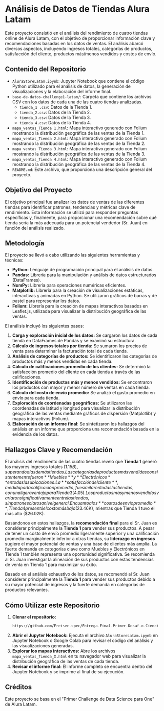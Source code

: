 # Análisis de Datos de Tiendas Alura Latam

Este proyecto consistió en el análisis del rendimiento de cuatro tiendas online de Alura Latam, con el objetivo de proporcionar información clave y recomendaciones basadas en los datos de ventas. El análisis abarcó diversos aspectos, incluyendo ingresos totales, categorías de productos, satisfacción del cliente, productos más/menos vendidos y costos de envío.

## Contenido del Repositorio

* `AluraStoreLatam.ipynb`: Jupyter Notebook que contiene el código Python utilizado para el análisis de datos, la generación de visualizaciones y la elaboración del informe final.
* `base-de-datos-challenge1-latam/`: Carpeta que contiene los archivos CSV con los datos de cada una de las cuatro tiendas analizadas.
    * `tienda_1 .csv`: Datos de la Tienda 1.
    * `tienda_2.csv`: Datos de la Tienda 2.
    * `tienda_3.csv`: Datos de la Tienda 3.
    * `tienda_4.csv`: Datos de la Tienda 4.
* `mapa_ventas_Tienda 1.html`: Mapa interactivo generado con Folium mostrando la distribución geográfica de las ventas de la Tienda 1.
* `mapa_ventas_Tienda 2.html`: Mapa interactivo generado con Folium mostrando la distribución geográfica de las ventas de la Tienda 2.
* `mapa_ventas_Tienda 3.html`: Mapa interactivo generado con Folium mostrando la distribución geográfica de las ventas de la Tienda 3.
* `mapa_ventas_Tienda 4.html`: Mapa interactivo generado con Folium mostrando la distribución geográfica de las ventas de la Tienda 4.
* `README.md`: Este archivo, que proporciona una descripción general del proyecto.

## Objetivo del Proyecto

El objetivo principal fue analizar los datos de ventas de las diferentes tiendas para identificar patrones, tendencias y métricas clave de rendimiento. Esta información se utilizó para responder preguntas específicas y, finalmente, para proporcionar una recomendación sobre qué tienda sería la más adecuada para un potencial vendedor (Sr. Juan) en función del análisis realizado.

## Metodología

El proyecto se llevó a cabo utilizando las siguientes herramientas y técnicas:

* **Python:** Lenguaje de programación principal para el análisis de datos.
* **Pandas:** Librería para la manipulación y análisis de datos estructurados (DataFrames).
* **NumPy:** Librería para operaciones numéricas eficientes.
* **Matplotlib:** Librería para la creación de visualizaciones estáticas, interactivas y animadas en Python. Se utilizaron gráficos de barras y de pastel para representar los datos.
* **Folium:** Librería para la creación de mapas interactivos basados en Leaflet.js, utilizada para visualizar la distribución geográfica de las ventas.

El análisis incluyó los siguientes pasos:

1.  **Carga y exploración inicial de los datos:** Se cargaron los datos de cada tienda en DataFrames de Pandas y se examinó su estructura.
2.  **Cálculo de ingresos totales por tienda:** Se sumaron los precios de venta para determinar la facturación total de cada tienda.
3.  **Análisis de categorías de productos:** Se identificaron las categorías de productos más y menos vendidas en cada tienda.
4.  **Cálculo de calificaciones promedio de los clientes:** Se determinó la satisfacción promedio del cliente en cada tienda a través de las calificaciones.
5.  **Identificación de productos más y menos vendidos:** Se encontraron los productos con mayor y menor número de ventas en cada tienda.
6.  **Cálculo del costo de envío promedio:** Se analizó el gasto promedio en envío para cada tienda.
7.  **Exploración de coordenadas geográficas:** Se utilizaron las coordenadas de latitud y longitud para visualizar la distribución geográfica de las ventas mediante gráficos de dispersión (Matplotlib) y mapas interactivos (Folium).
8.  **Elaboración de un informe final:** Se sintetizaron los hallazgos del análisis en un informe que proporciona una recomendación basada en la evidencia de los datos.

## Hallazgos Clave y Recomendación

El análisis del rendimiento de las cuatro tiendas reveló que **Tienda 1** generó los mayores ingresos totales ($1.15B), superando a las demás tiendas. Las categorías de productos más vendidas consistentemente fueron **Muebles** y **Electrónicos** en todas las ubicaciones. La **satisfacción del cliente**, medida por la calificación promedio, fue similar en todas las tiendas, con una ligera ventaja para Tienda 3 (4.05). Los productos más y menos vendidos variaron significativamente entre las tiendas, sin patrones claros a nivel general. En cuanto a los **costos de envío promedio**, Tienda 4 presentó el costo más bajo ($23.46K), mientras que Tienda 1 tuvo el más alto ($26.02K).

Basándonos en estos hallazgos, la **recomendación final** para el Sr. Juan es considerar principalmente la **Tienda 1** para vender sus productos. A pesar de tener un costo de envío promedio ligeramente superior y una calificación promedio marginalmente inferior a otras tiendas, su **liderazgo en ingresos** sugiere el mayor potencial de ventas y una base de clientes más amplia. La fuerte demanda en categorías clave como Muebles y Electrónicos en Tienda 1 también representa una oportunidad significativa. Se recomienda al Sr. Juan investigar la alineación de sus productos con estas tendencias de venta en Tienda 1 para maximizar su éxito.

Basado en el análisis exhaustivo de los datos, se recomendó al Sr. Juan considerar principalmente la **Tienda 1** para vender sus productos debido a su mayor potencial de ingresos y la fuerte demanda en categorías de productos relevantes.

## Cómo Utilizar este Repositorio

1.  **Clonar el repositorio:**
    ```bash
    https://github.com/Freiser-spec/Entrega-Final-Primer-Desaf-o-Ciencia-de-Datos-Alura-Latam/tree/main
    ```
2.  **Abrir el Jupyter Notebook:** Ejecuta el archivo `AluraStoreLatam.ipynb` en Jupyter Notebook o Google Colab para revisar el código del análisis y las visualizaciones generadas.
3.  **Explorar los mapas interactivos:** Abre los archivos `mapa_ventas_Tienda_X.html` en tu navegador web para visualizar la distribución geográfica de las ventas de cada tienda.
4.  **Revisar el informe final:** El informe completo se encuentra dentro del Jupyter Notebook y se imprime al final de su ejecución.

## Créditos

Este proyecto se basa en el "Primer Challenge de Data Science para One" de Alura Latam.
